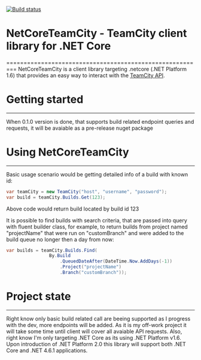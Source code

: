 [![Build status](https://ci.appveyor.com/api/projects/status/wms9wdqb4a109c1h?svg=true)](https://ci.appveyor.com/project/monkey3310/netcore-teamcity-api)
# NetCoreTeamCity - TeamCity client library for .NET Core
=========================================================
NetCoreTeamCity is a client library targeting .netcore (.NET Platform 1.6) that provides an easy
way to interact with the [TeamCity API](https://confluence.jetbrains.com/display/TCD10/REST+API). 

# Getting started
------------------
When 0.1.0 version is done, that supports build related endpoint queries and requests, it will be avaiable as a pre-release nuget package

# Using NetCoreTeamCity
-----------------------
Basic usage scenario would be getting detailed info of a build with known id:
```csharp
var teamCity = new TeamCity("host", "username", "password");
var build = teamCity.Builds.Get(123);
```
Above code would return build located by build id 123

It is possible to find builds with search criteria, that are passed into query with fluent builder class, for example, to return builds from project named "projectName" that were run on "customBranch" and were added to the build queue no longer then a day from now:
```csharp
var builds = teamCity.Builds.Find(
                By.Build
                    .QueuedDateAfter(DateTime.Now.AddDays(-1))
                    .Project("projectName")
                    .Branch("customBranch"));
```
# Project state
---------------
Right know only basic build related call are beeing supported as I progress with the dev, more endpoints will be added. As it is my off-work project it will take some time until client will cover all avaiable API requests.
Also, right know I'm only targeting .NET Core as its using .NET Platform v1.6. Upon introduction of .NET Platform 2.0 this library will support both .NET Core and .NET 4.6.1 applications.
